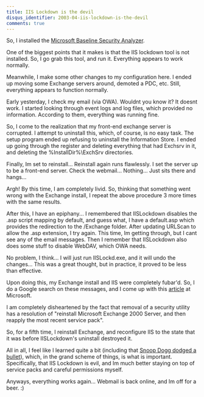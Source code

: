 ```yaml
---
title: IIS Lockdown is the devil
disqus_identifier: 2003-04-iis-lockdown-is-the-devil
comments: true
---
```


So, I installed the [Microsoft Baseline Security Analyzer][1].

One of the biggest points that it makes is that the IIS lockdown tool is not installed. So, I go grab this tool, and run it. Everything appears to work normally.

Meanwhile, I make some other changes to my configuration here. I ended up moving some Exchange servers around, demoted a PDC, etc. Still, everything appears to function normally.

Early yesterday, I check my email (via OWA). Wouldnt you know it? It doesnt work. I started looking through event logs and log files, which provided no information. According to them, everything was running fine.

So, I come to the realization that my front-end exchange server is corrupted. I attempt to uninstall this, which, of course, is no easy task. The setup program ended up refusing to uninstall the Information Store. I ended up going through the register and deleting everything that had Exchsrv in it, and deleting the %InstallDir%\ExchSrv directories.

Finally, Im set to reinstall... Reinstall again runs flawlessly. I set the server up to be a front-end server. Check the webmail... Nothing... Just sits there and hangs...

Argh! By this time, I am completely livid. So, thinking that something went wrong with the Exchange install, I repeat the above procedure 3 more times with the same results.

After this, I have an epiphany... I remembered that IISLockdown disables the .asp script mapping by default, and guess what, I have a default.asp which provides the redirection to the /Exchange folder. After updating URLScan to allow the .asp extension, I try again. This time, Im getting through, but I cant see any of the email messages. Then I remember that IISLockdown also does some stuff to disable WebDAV, which OWA needs.

No problem, I think... I will just run IISLockd.exe, and it will undo the changes... This was a great thought, but in practice, it proved to be less than effective.

Upon doing this, my Exchange install and IIS were completely fubar'd. So, I do a Google search on these messages, and I come up with this [article][2] at Microsoft. 

I am completely disheartened by the fact that removal of a security utility has a resolution of "reinstall Microsoft Exchange 2000 Server, and then reapply the most recent service pack".

So, for a fifth time, I reinstall Exchange, and reconfigure IIS to the state that it was before IISLockdown's uninstall destroyed it.

All in all, I feel like I learned quite a bit (including that [Snoop Dogg dodged a bullet][3]), which, in the grand scheme of things, is what is important. Specifically, that IIS Lockdown is evil, and Im much better staying on top of service packs and careful permissions myself.

Anyways, everything works again... Webmail is back online, and Im off for a beer. :)

[1]:http://www.microsoft.com/TechNet/Security/tools/tools/MBSAHome.ASP
[2]:http://support.microsoft.com/default.aspx?scid=kb;[LN];Q323672
[3]:http://www.cnn.com/2003/SHOWBIZ/Music/04/11/snoop.dogg.ap/

